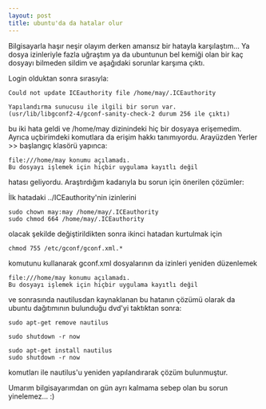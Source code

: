 ```yaml
---
layout: post
title: ubuntu'da da hatalar olur
---
```

Bilgisayarla haşır neşir olayım derken amansız bir hatayla karşılaştım... Ya
dosya izinleriyle fazla uğraştım ya da ubuntunun bel kemiği olan bir kaç dosyayı
bilmeden sildim ve aşağıdaki sorunlar karşıma çıktı.

Login olduktan sonra sırasıyla:

	Could not update ICEauthority file /home/may/.ICEauthority

	Yapılandırma sunucusu ile ilgili bir sorun var.
	(usr/lib/libgconf2-4/gconf-sanity-check-2 durum 256 ile çıktı)

bu iki hata geldi ve /home/may dizinindeki hiç bir dosyaya erişemedim. Ayrıca
uçbirimdeki komutlara da erişim hakkı tanımıyordu. Arayüzden Yerler >> başlangıç klasörü yapınca:

	file:///home/may konumu açılamadı.
	Bu dosyayı işlemek için hiçbir uygulama kayıtlı değil

hatası geliyordu. Araştırdığım kadarıyla bu sorun için önerilen çözümler:

İlk hatadaki ../ICEauthority'nin izinlerini

	sudo chown may:may /home/may/.ICEauthority
	sudo chmod 664 /home/may/.ICEauthority

olacak şekilde değiştirildikten sonra ikinci hatadan kurtulmak için

	chmod 755 /etc/gconf/gconf.xml.*

komutunu kullanarak gconf.xml dosyalarının da izinleri yeniden düzenlemek

	file:///home/may konumu açılamadı.
	Bu dosyayı işlemek için hiçbir uygulama kayıtlı değil

ve sonrasında nautilusdan kaynaklanan bu hatanın çözümü olarak da ubuntu dağıtımının bulunduğu dvd'yi taktıktan sonra:

	sudo apt-get remove nautilus

	sudo shutdown -r now

	sudo apt-get install nautilus
	sudo shutdown -r now

komutları ile nautilus'u yeniden yapılandırarak çözüm bulunmuştur.

Umarım bilgisayarımdan on gün ayrı kalmama sebep olan bu sorun yinelemez... :)
